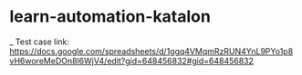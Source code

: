 # learn-automation-katalon
_ Test case link: https://docs.google.com/spreadsheets/d/1ggq4VMqmRzRUN4YnL9PYo1p8vH6woreMeDOn8l6WjV4/edit?gid=648456832#gid=648456832
